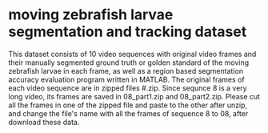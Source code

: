 # moving zebrafish larvae segmentation and tracking dataset
This dataset consists of 10 video sequences with original video frames and their manually segmented ground truth or golden standard of the moving zebrafish larvae in each frame, as well as a region based segmentation accuracy evaluation program written in MATLAB.
The original frames of each video sequence are in zipped files #.zip. Since sequnce 8 is a very long video, its frames are saved in 08_part1.zip and 08_part2.zip. Please cut all the frames in one of the zipped file and paste to the other after unzip, and change the file's name with all the frames of sequence 8 to 08, after download these data.
